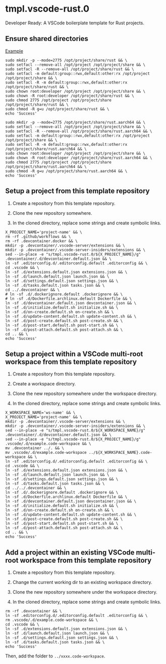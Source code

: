 tmpl.vscode-rust.0
==========================

Developer Ready: A VSCode boilerplate template for Rust projects.

## Ensure shared directories

<u>Example</u>

```
sudo mkdir -p --mode=2775 /opt/project/share/rust && \
sudo setfacl --remove-all /opt/project /opt/project/share && \
sudo setfacl -R --remove-all /opt/project/share/rust && \
sudo setfacl -m default:group::rwx,default:other:rx /opt/project /opt/project/share && \
sudo setfacl -R -m default:group::rwx,default:other:rx /opt/project/share/rust && \
sudo chown root:developer /opt/project /opt/project/share && \
sudo chown -R root:developer /opt/project/share/rust && \
sudo chmod 2775 /opt/project /opt/project/share /opt/project/share/rust && \
sudo chmod -R g=u /opt/project/share/rust && \
echo 'Success'

sudo mkdir -p --mode=2775 /opt/project/share/rust.aarch64 && \
sudo setfacl --remove-all /opt/project /opt/project/share && \
sudo setfacl -R --remove-all /opt/project/share/rust.aarch64 && \
sudo setfacl -m default:group::rwx,default:other:rx /opt/project /opt/project/share && \
sudo setfacl -R -m default:group::rwx,default:other:rx /opt/project/share/rust.aarch64 && \
sudo chown root:developer /opt/project /opt/project/share && \
sudo chown -R root:developer /opt/project/share/rust.aarch64 && \
sudo chmod 2775 /opt/project /opt/project/share /opt/project/share/rust.aarch64 && \
sudo chmod -R g=u /opt/project/share/rust.aarch64 && \
echo 'Success'
```

## Setup a project from this template repository

1. Create a repository from this template repository.

2. Clone the new repository somewhere.

3. In the cloned directory, replace some strings and create symbolic links.

```
X_PROJECT_NAME='project-name' && \
rm -rf .github/workflows && \
rm -rf .devcontainer.docker && \
mkdir -p .devcontainer/.vscode-server/extensions && \
mkdir -p .devcontainer/.vscode-server-insiders/extensions && \
sed --in-place -e "s/tmpl.vscode-rust.0/${X_PROJECT_NAME}/g" .devcontainer/.d/devcontainer.default.json && \
ln -sf .editorconfig.d/.editorconfig.default .editorconfig && \
cd .vscode && \
ln -sf .d/extensions.default.json extensions.json && \
ln -sf .d/launch.default.json launch.json && \
ln -sf .d/settings.default.json settings.json && \
ln -sf .d/tasks.default.json tasks.json && \
cd ../.devcontainer && \
# ln -sf .d/.dockerignore.default .dockerignore && \
# ln -sf .d/Dockerfile.archlinux.default Dockerfile && \
ln -sf .d/devcontainer.default.json devcontainer.json && \
ln -sf .d/initialize.default.sh initialize.sh && \
ln -sf .d/on-create.default.sh on-create.sh && \
ln -sf .d/update-content.default.sh update-content.sh && \
ln -sf .d/post-create.default.sh post-create.sh && \
ln -sf .d/post-start.default.sh post-start.sh && \
ln -sf .d/post-attach.default.sh post-attach.sh && \
cd .. && \
echo 'Success'
```

## Setup a project within a VSCode multi-root workspace from this template repository

1. Create a repository from this template repository.

2. Create a workspace directory.

3. Clone the new repository somewhere under the workspace directory.

4. In the cloned directory, replace some strings and create symbolic links.

```
X_WORKSPACE_NAME='ws-name' && \
X_PROJECT_NAME='project-name' && \
mkdir -p .devcontainer/.vscode-server/extensions && \
mkdir -p .devcontainer/.vscode-server-insiders/extensions && \
sed --in-place -e "s/tmpl.vscode-rust.0/${X_WORKSPACE_NAME}/g" .devcontainer/.d/devcontainer.default.json && \
sed --in-place -e "s/tmpl.vscode-rust.0/${X_PROJECT_NAME}/g" .vscode/.d/example.code-workspace && \
mv .devcontainer ../. && \
mv .vscode/.d/example.code-workspace ../${X_WORKSPACE_NAME}.code-workspace && \
ln -sf .editorconfig.d/.editorconfig.default .editorconfig && \
cd .vscode && \
ln -sf .d/extensions.default.json extensions.json && \
ln -sf .d/launch.default.json launch.json && \
ln -sf .d/settings.default.json settings.json && \
ln -sf .d/tasks.default.json tasks.json && \
cd ../../.devcontainer && \
ln -sf .d/.dockerignore.default .dockerignore && \
ln -sf .d/Dockerfile.archlinux.default Dockerfile && \
ln -sf .d/devcontainer.default.json devcontainer.json && \
ln -sf .d/initialize.default.sh initialize.sh && \
ln -sf .d/on-create.default.sh on-create.sh && \
ln -sf .d/update-content.default.sh update-content.sh && \
ln -sf .d/post-create.default.sh post-create.sh && \
ln -sf .d/post-start.default.sh post-start.sh && \
ln -sf .d/post-attach.default.sh post-attach.sh && \
cd .. && \
echo 'Success'
```

## Add a project within an existing VSCode multi-root workspace from this template repository

1. Create a repository from this template repository.

2. Change the current working dir to an existing workspace directory.

3. Clone the new repository somewhere under the workspace directory.

4. In the cloned directory, replace some strings and create symbolic links.

```
rm -rf .devcontainer && \
ln -sf .editorconfig.d/.editorconfig.default .editorconfig && \
rm .vscode/.d/example.code-workspace && \
cd .vscode && \
ln -sf .d/extensions.default.json extensions.json && \
ln -sf .d/launch.default.json launch.json && \
ln -sf .d/settings.default.json settings.json && \
ln -sf .d/tasks.default.json tasks.json && \
echo 'Success'
```

Then, add the folder to `../xxxx.code-workspace`.

